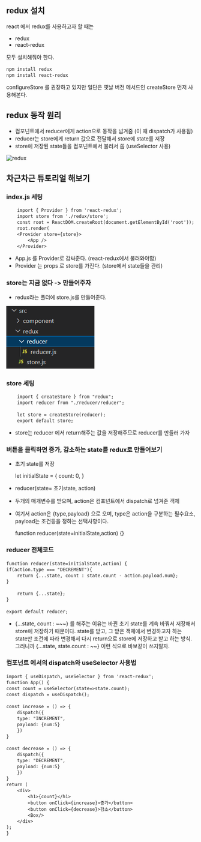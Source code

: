 ## redux 설치

react 에서 redux를 사용하고자 할 때는

- redux
- react-redux

모두 설치해줘야 한다.

    npm install redux
    npm install react-redux

configureStore 를 권장하고 있지만 일단은 옛날 버전 메서드인 createStore 먼저 사용해본다.


## redux 동작 원리

- 컴포넌트에서 reducer에게 action으로 동작을 넘겨줌 (이 때 dispatch가 사용됨)
- reducer는 store에게 return 값으로 전달해서 store에 state를 저장
- store에 저장된 state들을 컴포넌트에서 불러서 씀 (useSelector 사용)

![redux](https://miro.medium.com/v2/resize:fit:828/format:webp/0*95tBOgxEPQAVq9YO.png)


## 차근차근 튜토리얼 해보기

### index.js 세팅

        import { Provider } from 'react-redux';
        import store from './redux/store';
        const root = ReactDOM.createRoot(document.getElementById('root'));
        root.render(
        <Provider store={store}>
            <App />
        </Provider>

- App.js 를 Provider로 감싸준다. (react-redux에서 불러와야함)
- Provider 는 props 로 store를 가진다. (store에서 state들을 관리)

### store는 지금 없다 -> 만들어주자

- redux라는 폴더에 store.js를 만들어준다.

![alt text](image.png)


### store 세팅

        import { createStore } from "redux";
        import reducer from "./reducer/reducer";

        let store = createStore(reducer);
        export default store;

- store는 reducer 에서 return해주는 값을 저장해주므로 reducer를 만들러 가자

### 버튼을 클릭하면 증가, 감소하는 state를 redux로 만들어보기

-  초기 state를 저장

    let initialState = {
    count: 0,
    }


- reducer(state= 초기state, action)
- 두개의 매개변수를 받으며, action은 컴포넌트에서 dispatch로 넘겨준 객체
- 여기서 action은 {type,payload} 으로 오며, type은 action을 구분하는 필수요소, payload는 조건등을 정하는 선택사항이다.



    function reducer(state=initialState,action) {}


### reducer 전체코드

    function reducer(state=initialState,action) {
    if(action.type === "DECREMENT"){
        return {...state, count : state.count - action.payload.num};
    }

        return {...state};
    }

    export default reducer;

- {...state, count : ~~~} 를 해주는 이유는 바뀐 초기 state를 계속
바꿔서 저장해서 store에 저장하기 때문이다. state를 받고, 그 받은 객체에서 변경하고자 하는 state만 조건에 따라 변경해서 다시 return으로 store에 저장하고 받고 하는 방식. 그러니까 {...state, state.count : ~~} 이런 식으로 바보같이 쓰지말자.

### 컴포넌트 에서의 dispatch와 useSelector 사용법

    import { useDispatch, useSelector } from 'react-redux';
    function App() {
    const count = useSelector(state=>state.count); 
    const dispatch = useDispatch();
    
    const increase = () => {
        dispatch({
        type: "INCREMENT",
        payload: {num:5}
        })
    }

    const decrease = () => {
        dispatch({
        type: "DECREMENT",
        payload: {num:5}
        })
    }
    return (
        <div>
            <h1>{count}</h1>
            <button onClick={increase}>증가</button>
            <button onClick={decrease}>감소</button>
            <Box/>
        </div>
    );
    }

